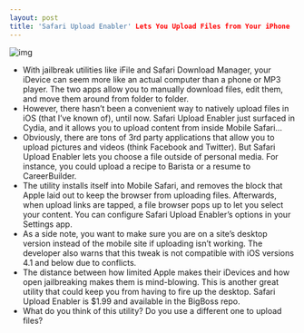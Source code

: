 ```yaml
---
layout: post
title: 'Safari Upload Enabler' Lets You Upload Files from Your iPhone
---
```

![img](http://media.idownloadblog.com/wp-content/uploads/2011/08/Photo-Aug-03-12-40-33-PM-e1312393579765.png)
* With jailbreak utilities like iFile and Safari Download Manager, your iDevice can seem more like an actual computer than a phone or MP3 player. The two apps allow you to manually download files, edit them, and move them around from folder to folder.
* However, there hasn’t been a convenient way to natively upload files in iOS (that I’ve known of), until now. Safari Upload Enabler just surfaced in Cydia, and it allows you to upload content from inside Mobile Safari…
* Obviously, there are tons of 3rd party applications that allow you to upload pictures and videos (think Facebook and Twitter). But Safari Upload Enabler lets you choose a file outside of personal media. For instance, you could upload a recipe to Barista or a resume to CareerBuilder.
* The utility installs itself into Mobile Safari, and removes the block that Apple laid out to keep the browser from uploading files. Afterwards, when upload links are tapped, a file browser pops up to let you select your content. You can configure Safari Upload Enabler’s options in your Settings app.
* As a side note, you want to make sure you are on a site’s desktop version instead of the mobile site if uploading isn’t working. The developer also warns that this tweak is not compatible with iOS versions 4.1 and below due to conflicts.
* The distance between how limited Apple makes their iDevices and how open jailbreaking makes them is mind-blowing. This is another great utility that could keep you from having to fire up the desktop. Safari Upload Enabler is $1.99 and available in the BigBoss repo.
* What do you think of this utility? Do you use a different one to upload files?

